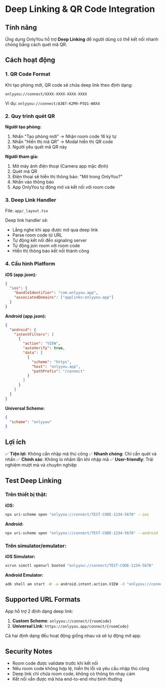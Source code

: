 # Deep Linking & QR Code Integration

## Tính năng

Ứng dụng OnlyYou hỗ trợ **Deep Linking** để người dùng có thể kết nối nhanh chóng bằng cách quét mã QR.

## Cách hoạt động

### 1. QR Code Format

Khi tạo phòng mới, QR code sẽ chứa deep link theo định dạng:

```
onlyyou://connect/XXXX-XXXX-XXXX-XXXX
```

Ví dụ: `onlyyou://connect/A3B7-K2M9-P5Q1-W8X4`

### 2. Quy trình quét QR

**Người tạo phòng:**
1. Nhấn "Tạo phòng mới" → Nhận room code 16 ký tự
2. Nhấn "Hiển thị mã QR" → Modal hiển thị QR code
3. Người yêu quét mã QR này

**Người tham gia:**
1. Mở máy ảnh điện thoại (Camera app mặc định)
2. Quét mã QR
3. Điện thoại sẽ hiển thị thông báo: "Mở trong OnlyYou?"
4. Nhấn vào thông báo
5. App OnlyYou tự động mở và kết nối với room code

### 3. Deep Link Handler

File: `app/_layout.tsx`

Deep link handler sẽ:
- Lắng nghe khi app được mở qua deep link
- Parse room code từ URL
- Tự động kết nối đến signaling server
- Tự động join room với room code
- Hiển thị thông báo kết nối thành công

### 4. Cấu hình Platform

**iOS (app.json):**
```json
{
  "ios": {
    "bundleIdentifier": "com.onlyyou.app",
    "associatedDomains": ["applinks:onlyyou.app"]
  }
}
```

**Android (app.json):**
```json
{
  "android": {
    "intentFilters": [
      {
        "action": "VIEW",
        "autoVerify": true,
        "data": [
          {
            "scheme": "https",
            "host": "onlyyou.app",
            "pathPrefix": "/connect"
          }
        ]
      }
    ]
  }
}
```

**Universal Scheme:**
```json
{
  "scheme": "onlyyou"
}
```

## Lợi ích

✅ **Tiện lợi**: Không cần nhập mã thủ công
✅ **Nhanh chóng**: Chỉ cần quét và nhấn
✅ **Chính xác**: Không lo nhầm lẫn khi nhập mã
✅ **User-friendly**: Trải nghiệm mượt mà và chuyên nghiệp

## Test Deep Linking

### Trên thiết bị thật:

**iOS:**
```bash
npx uri-scheme open "onlyyou://connect/TEST-CODE-1234-5678" --ios
```

**Android:**
```bash
npx uri-scheme open "onlyyou://connect/TEST-CODE-1234-5678" --android
```

### Trên simulator/emulator:

**iOS Simulator:**
```bash
xcrun simctl openurl booted "onlyyou://connect/TEST-CODE-1234-5678"
```

**Android Emulator:**
```bash
adb shell am start -W -a android.intent.action.VIEW -d "onlyyou://connect/TEST-CODE-1234-5678"
```

## Supported URL Formats

App hỗ trợ 2 định dạng deep link:

1. **Custom Scheme**: `onlyyou://connect/{roomCode}`
2. **Universal Link**: `https://onlyyou.app/connect/{roomCode}`

Cả hai định dạng đều hoạt động giống nhau và sẽ tự động mở app.

## Security Notes

- Room code được validate trước khi kết nối
- Nếu room code không hợp lệ, hiển thị lỗi và yêu cầu nhập thủ công
- Deep link chỉ chứa room code, không có thông tin nhạy cảm
- Kết nối vẫn được mã hóa end-to-end như bình thường
